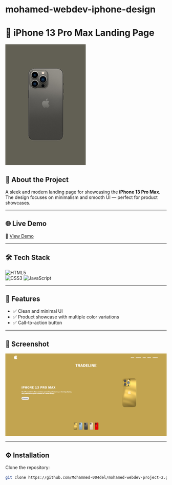 # mohamed-webdev-iphone-design
# 📱 iPhone 13 Pro Max Landing Page  

![Banner](Iphone_banner.png)

## 📖 About the Project  
A sleek and modern landing page for showcasing the **iPhone 13 Pro Max**.  
The design focuses on minimalism and smooth UI — perfect for product showcases.  

---

## 🌐 Live Demo  
🔗 [View Demo]( https://mohammed-004del.github.io/mohamed-webdev-iphone-design/)  

---

## 🛠️ Tech Stack  
![HTML5](https://img.shields.io/badge/-HTML5-E34F26?logo=html5&logoColor=white&style=for-the-badge)  
![CSS3](https://img.shields.io/badge/-CSS3-1572B6?logo=css3&logoColor=white&style=for-the-badge) 
![JavaScript](https://img.shields.io/badge/-JavaScript-F7DF1E?logo=javascript&logoColor=black&style=for-the-badge)

---

## 📂 Features  
- ✅ Clean and minimal UI   
- ✅ Product showcase with multiple color variations  
- ✅ Call-to-action button  

---

## 📸 Screenshot  
![Screenshot](iphone(Gold).png)

---

## ⚙️ Installation  

Clone the repository:  
```bash
git clone https://github.com/Mohammed-004del/mohamed-webdev-project-2.git
